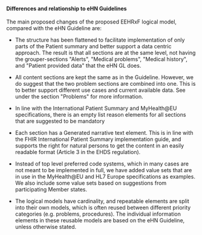 #### Differences and relationship to eHN Guidelines

The main proposed changes of the proposed EEHRxF logical model, compared with the eHN Guideline are: 

* The structure has been flattened to facilitate implementation of only parts of the Patient summary and better support a data centric approach. The result is that all sections are at the same level, not having the grouper-sections "Alerts", "Medical problems", "Medical history", and "Patient provided data" that the eHN GL does. 

* All content sections are kept the same as in the Guideline. However, we do suggest that the two problem sections are combined into one. This is to better support different use cases and current available data. See under the section "Problems" for more information. 

* In line with the International Patient Summary and MyHealth@EU specifications, there is an empty list reason elements for all sections that are suggested to be mandatory 

* Each section has a Generated narrative text element. This is in line with the FHIR International Patient Summary implementation guide, and supports the right for natural persons to get the content in an easily readable format (Article 3 in the EHDS regulation).   

* Instead of top level preferred code systems, which in many cases are not meant to be implemented in full, we have added value sets that are in use in the MyHealth@EU and HL7 Europe specifications as examples. We also include some value sets based on suggestions from participating Member states. 

* The logical models have cardinality, and repeatable elements are split into their own models, which is often reused between different priority categories (e.g. problems, procedures). The individual information elements in these reusable models are based on the eHN Guideline, unless otherwise stated.